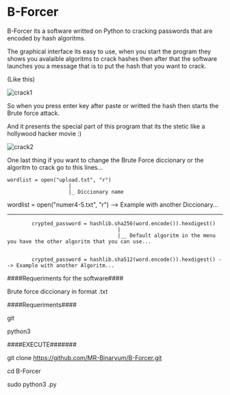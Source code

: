 # B-Forcer

B-Forcer its a software writted on Python to cracking passwords  that are encoded by hash algoritms.

The graphical interface its easy to use, when you start the program they shows you avalaible algoritms to crack hashes then after that the software launches you a message that is to put the hash that you want to crack. 

(Like this)

![crack1](https://github.com/MR-Binaryum/B-Forcer/assets/133718570/dd7a4fdc-faef-4305-92b8-ebd3b6cb90be)


So when you press enter key after paste or writted the hash then starts the Brute force attack.

And it presents the special part of this program  that its the stetic like a hollywood hacker movie :)

![crack2](https://github.com/MR-Binaryum/B-Forcer/assets/133718570/6cad47d5-30ec-477c-81fe-b785a4299f75)



One last thing if you want to change the Brute Force diccionary or the algoritm to crack go to this lines...

    wordlist = open("upload.txt", "r")
                        |
                        |_ Diccionary name
                        
  wordlist = open("numer4-5.txt", "r") --> Example with another Diccionary...
    
  --------------------------------------------------------------------------------------------------------------
            
            
            crypted_password = hashlib.sha256(word.encode()).hexdigest() 
                                        |
                                        |__ Default algoritm in the menu you have the other algoritm that you can use...
                                         
               
            crypted_password = hashlib.sha512(word.encode()).hexdigest() --> Example with another Algoritm...
            
####Requeriments for the software####

Brute force diccionary in format .txt

####Requeriments####

git 

python3

####EXECUTE#######

git clone https://github.com/MR-Binaryum/B-Forcer.git

cd B-Forcer

sudo python3 .py
